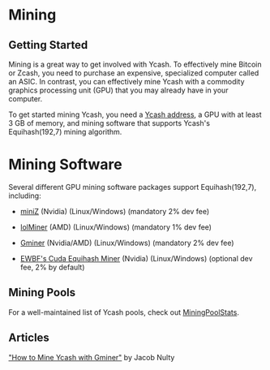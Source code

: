 # Mining

## Getting Started

Mining is a great way to get involved with Ycash. To effectively mine Bitcoin or
Zcash, you need to purchase an expensive, specialized computer called an ASIC.
In contrast, you can effectively mine Ycash with a commodity graphics processing
unit (GPU) that you may already have in your computer.

To get started mining Ycash, you need a [Ycash address](/wallets), a GPU with at least 3 GB of memory, and mining software that supports Ycash's Equihash(192,7) mining algorithm.

# Mining Software

Several different GPU mining software packages support Equihash(192,7), including:

* [miniZ](https://miniz.ch/) (Nvidia) (Linux/Windows) (mandatory 2% dev fee)

* [lolMiner](https://bitcointalk.org/index.php?topic=4724735.0) (AMD) (Linux/Windows) (mandatory 1% dev fee)

* [Gminer](https://bitcointalk.org/index.php?topic=5034735.0) (Nvidia/AMD) (Linux/Windows) (mandatory 2% dev fee)

* [EWBF's Cuda Equihash Miner](https://bitcointalk.org/index.php?topic=4466962.0) (Nvidia) (Linux/Windows) (optional dev fee, 2% by default)


## Mining Pools

For a well-maintained list of Ycash pools, check out [MiningPoolStats](https://miningpoolstats.stream/ycash).

## Articles

["How to Mine Ycash with Gminer"](https://medium.com/@nultinator/how-to-mine-ycash-with-gminer-e80fa871bf4b) by Jacob Nulty

